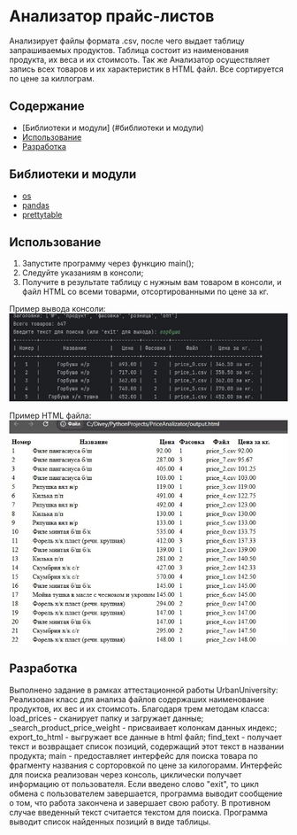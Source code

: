 # Анализатор прайс-листов
Анализирует файлы формата .csv, после чего выдает таблицу запрашиваемых продуктов. Таблица состоит из наименования продукта, их веса и их стоимсоть. Так же Анализатор осуществляет запись всех товаров и их характеристик в HTML файл. Все сортируется по цене за киллограм.

## Содержание
- [Библиотеки и модули] (#библиотеки и модули)
- [Использование](#использование)
- [Разработка](#разработка)

## Библиотеки и модули
- [os](https://docs.python.org/3/library/os.html)
- [pandas](https://pandas.pydata.org/docs/)
- [prettytable](https://pypi.org/project/prettytable/)

## Использование
1. Запустите программу через функцию main();
2. Следуйте указаниям в консоли;
3. Получите в результате таблицу с нужным вам товаром в консоли, и файл HTML со всеми товарми, отсортированными по цене за кг.

Пример вывода консоли:
![Иллюстрация консоли](https://github.com/iDivey/Diplom/blob/main/priceAnalizator/ZgZMEN-lHZk.jpg)

Пример HTML файла:
![Иллюстрация файла](https://github.com/iDivey/Diplom/blob/main/priceAnalizator/8BuT5Ux4iWg.jpg)

## Разработка
Выполнено задание в рамках аттестационной работы UrbanUniversity:
Реализован  класс для анализа файлов содержаших наименование продуктов, их вес и их стоимсоть. Благодаря трем методам класса:
load_prices - сканирует папку и загружает данные;
_search_product_price_weight - присваивает колонкам данных индекс;
export_to_html - выгружает все данные в html файл;
find_text - получает текст и возвращает список позиций, содержащий этот текст в названии продукта;
main - предоставляет интерфейс для поиска товара по фрагменту названия с сорторовкой по цене за килогорамм.
Интерфейс для поиска реализован через консоль, циклически получает информацию от пользователя.
Если введено слово "exit", то цикл обмена с пользователем завершается, программа выводит сообщение о том, что работа закончена и завершает свою работу. В противном случае введенный текст считается текстом для поиска. Программа выводит список найденных позиций в виде таблицы.
